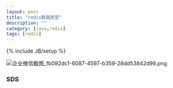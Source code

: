 ```yaml
---
layout: post
title: "redis数据类型"
description: ""
category: [java,redis]
tags: [redis]
---
```

{% include JB/setup %}

 ![企业微信截图_fb092dc1-6087-4597-b359-28dd53842d98.png](http://ww1.sinaimg.cn/large/87a42753ly1gfnd7xg8mtj20q40cwwkx.jpg)

### SDS

